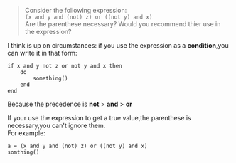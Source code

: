 > Consider the following expression:  
> `(x and y and (not) z) or ((not y) and x)`  
> Are the parenthese necessary? Would you recommend thier use in the expression?

I think is up on circumstances:	
if you use the expression as a **condition**,you can write it in that form:  

```
if x and y not z or not y and x then
	do 
		something()
	end
end
```
Because the precedence is **not** > **and** > **or**  

If your use the expression to get a true value,the parenthese is necessary,you can't ignore them.  
For example:

~~~
a = (x and y and (not) z) or ((not y) and x)
somthing()
~~~


